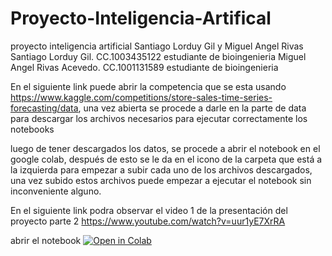 # Proyecto-Inteligencia-Artifical
proyecto inteligencia artificial Santiago Lorduy Gil y Miguel Angel Rivas
Santiago Lorduy Gil. CC.1003435122 estudiante de bioingenieria 
Miguel Angel Rivas Acevedo. CC.1001131589 estudiante de bioingenieria 

En el siguiente link puede abrir la competencia que se esta usando https://www.kaggle.com/competitions/store-sales-time-series-forecasting/data, una vez abierta se procede a darle en la parte de data para descargar los archivos necesarios para ejecutar correctamente los notebooks

luego de tener descargados los datos, se procede a abrir el notebook en el google colab, después de esto se le da en el icono de la carpeta que está a la izquierda para empezar a subir cada uno de los archivos descargados, una vez subido estos archivos puede empezar a ejecutar el notebook sin inconveniente alguno. 

En el siguiente link podra observar el video 1 de la presentación del proyecto parte 2
https://www.youtube.com/watch?v=uur1yE7XrRA

abrir el notebook [![Open in Colab](https://colab.research.google.com/assets/colab-badge.svg)](https://colab.research.google.com/github/santiagolorduy1306/Proyecto-Inteligencia-Artifical/blob/main/01_NotebookFinal.ipynb)
